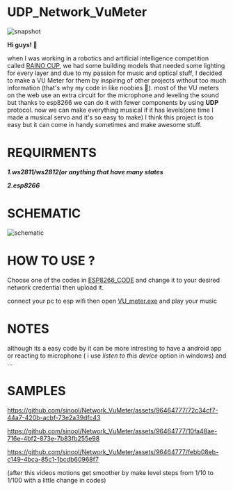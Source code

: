 # UDP_Network_VuMeter
![snapshot](https://github.com/sinool/Network_VuMeter/assets/96464777/878cc5e1-ee2d-4b68-b882-aaeadfddf9b0)

**Hi guys! :wave:**

when I was working in a robotics and artificial intelligence competition called [RAINO CUP](https://rainocup.com/en/), we had some building models that needed some lighting for every layer and due to my passion for music and optical stuff, I decided to make a VU Meter for them by inspiring of other projects without too much information (that's why my code in like noobies :slightly_smiling_face:). most of the VU meters on the web use an extra circuit for the microphone and leveling the sound but thanks to esp8266 we can do it with fewer components by using **UDP** protocol. now we can make everything musical if it has levels(one time I made a musical servo and it's so easy to make) I think this project is too easy but it can come in handy sometimes and make awesome stuff.

<h1>REQUIRMENTS</h1>

***1.ws2811/ws2812(or anything that have many states***

***2.esp8266***

<h1>SCHEMATIC</h1>

![schematic](https://github.com/sinool/Network_VuMeter/assets/96464777/786c6fcb-c794-46e5-8dc4-94aca7a1ce52)

<h1>HOW TO USE ?</h1> 

Choose one of the codes in [ESP8266_CODE](https://github.com/sinool/Network_VuMeter/tree/main/ESP8266_CODE) and change it to your desired network credential then upload it.

connect your pc to esp wifi then open [VU_meter.exe](https://github.com/sinool/Network_VuMeter/blob/main/VU_METER/bin/Debug/net8.0-windows/VU_METER.exe) and play your music

<h1>NOTES</h1>

although its a easy code  by it can be more intresting to have a android app or reacting to microphone ( i use *listen to this device* option in windows) and ...

<h1>SAMPLES</h1>
  
https://github.com/sinool/Network_VuMeter/assets/96464777/72c34cf7-44a7-420b-acbf-73e2a39dfc43

https://github.com/sinool/Network_VuMeter/assets/96464777/10fa48ae-716e-4bf2-873e-7b83fb255e98

https://github.com/sinool/Network_VuMeter/assets/96464777/febb08eb-c149-4bca-85c1-1bcdb60968f7

(after this videos motions get smoother by make level steps from 1/10 to 1/100 with a little change in codes)

